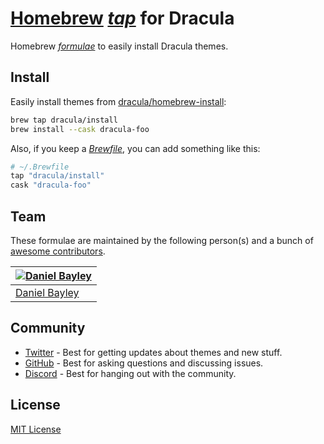 # [Homebrew](https://brew.sh) _[tap](https://docs.brew.sh/Taps)_ for Dracula

Homebrew _[formulae](https://docs.brew.sh/Cask-Cookbook)_ to easily install Dracula themes.

## Install

Easily install themes from [dracula/homebrew-install](./Casks):

``` sh
brew tap dracula/install
brew install --cask dracula-foo
```

Also, if you keep a [_Brewfile_](https://github.com/Homebrew/homebrew-bundle#usage), you can add something like this:

``` rb
# ~/.Brewfile
tap "dracula/install"
cask "dracula-foo"
```

## Team

These formulae are maintained by the following person(s) and a bunch of [awesome contributors](https://github.com/dracula/snippetslab/graphs/contributors).

| [![Daniel Bayley](https://github.com/danielbayley.png?size=100)](https://github.com/danielbayley) |
|:--------------------------------------------------------------------------------------------------|
| [Daniel Bayley](https://github.com/danielbayley)                                                  |

## Community

- [Twitter](https://twitter.com/draculatheme) - Best for getting updates about themes and new stuff.
- [GitHub](https://github.com/dracula/dracula-theme/discussions) - Best for asking questions and discussing issues.
- [Discord](https://draculatheme.com/discord-invite) - Best for hanging out with the community.

## License

[MIT License](./LICENSE)
